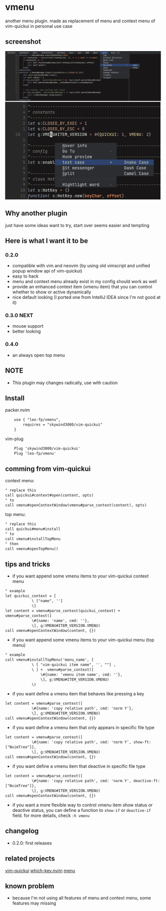 # vmenu
another menu plugin. made as replacement of menu and context menu of vim-quickui in personal use
case

## screenshot
![top-menu](./screenshot/top-menu.png)
![context-menu](./screenshot/context-menu.png)

## Why another plugin
just have some ideas want to try, start over seems easier and tempting

## Here is what I want it to be
### 0.2.0
* compatible with vim and neovim (by using old vimscript and unified popup window api of vim-quickui)
* easy to hack
* menu and context menu already exist in my config should work as well
* provide an enhanced context item (vmenu item) that you can control whether to show or active dynamically
* nice default looking (I ported one from IntelliJ IDEA since I'm not good at it)
### 0.3.0 NEXT
* mouse support
* better looking

### 0.4.0
* an always open top menu

## NOTE
* This plugin may changes radically, use with caution

## Install
packer.nvim
```vimscript
    use { "leo-fp/vmenu",
        requires = "skywind3000/vim-quickui"
    }

```
vim-plug
```vimscript
    Plug 'skywind3000/vim-quickui'
    Plug 'leo-fp/vmenu'
```

## comming from vim-quickui
context menu:
```vimscript
" replace this
call quickui#context#open(content, opts)
" to
call vmenu#openContextWindow(vmenu#parse_context(content), opts)

```
top menu:
```vimscript
" replace this
call quickui#menu#install
" to
call vmenu#installTopMenu
" then
call vmenu#openTopMenu()

```

## tips and tricks
* if you want append some vmenu items to your vim-quickui context menu
```vimscript
" example
let quickui_context = [
            \ ["name", '']
            \]
let content = vmenu#parse_context(quickui_context) + vmenu#parse_context([
            \#{name: 'name', cmd: ''},
            \], g:VMENU#ITEM_VERSION.VMENU)
call vmenu#openContextWindow(content, {})

```

* if you want append some vmenu items to your vim-quickui menu (top menu)
```vimscript
" example
call vmenu#installTopMenu('menu_name', [
            \ [ "vim-quickui item name", '', ""] ,
            \ ] +  vmenu#parse_context([
                \#{name: 'vmenu item name', cmd: ''},
                \], g:VMENU#ITEM_VERSION.VMENU)
            \)
```

* if you want define a vmenu item that behaves like pressing a key
```vimscript
let content = vmenu#parse_context([
            \#{name: 'copy relative path', cmd: 'norm Y'},
            \], g:VMENU#ITEM_VERSION.VMENU)
call vmenu#openContextWindow(content, {})

```
* if you want define a vmenu item that only appears in specific file type
```vimscript
let content = vmenu#parse_context([
            \#{name: 'copy relative path', cmd: 'norm Y', show-ft: ["NvimTree"]},
            \], g:VMENU#ITEM_VERSION.VMENU)
call vmenu#openContextWindow(content, {})

```
* if you want define a vmenu item that deactive in specific file type
```vimscript
let content = vmenu#parse_context([
            \#{name: 'copy relative path', cmd: 'norm Y', deactive-ft: ["NvimTree"]},
            \], g:VMENU#ITEM_VERSION.VMENU)
call vmenu#openContextWindow(content, {})

```
* if you want a more flexible way to control vmenu item show status or deactive status, you can
define a function to `show-if` or `deactive-if` field. for more details, check `:h vmenu`

## changelog
* 0.2.0: first releases

## related projects
[vim-quickui](https://github.com/skywind3000/vim-quickui)
[which-key.nvim](https://github.com/folke/which-key.nvim)
[menu](https://github.com/nvzone/menu)

## known problem
* because I'm not using all features of menu and context menu, some features may missing

